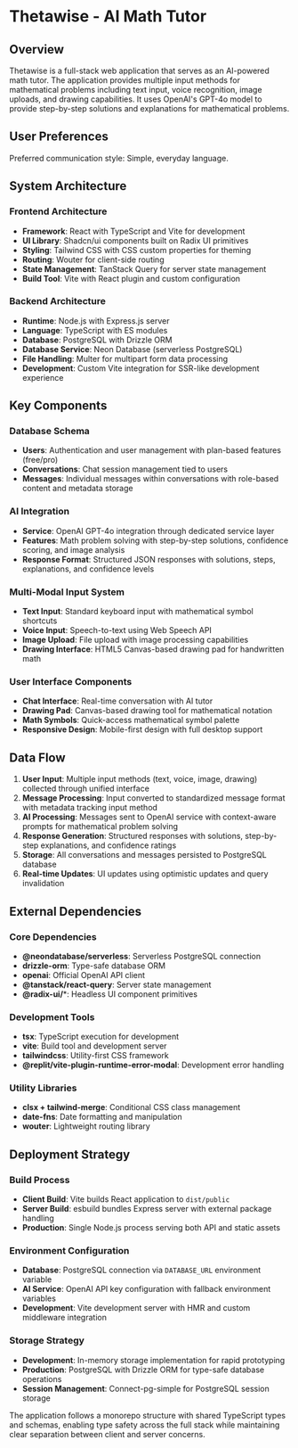# Thetawise - AI Math Tutor

## Overview

Thetawise is a full-stack web application that serves as an AI-powered math tutor. The application provides multiple input methods for mathematical problems including text input, voice recognition, image uploads, and drawing capabilities. It uses OpenAI's GPT-4o model to provide step-by-step solutions and explanations for mathematical problems.

## User Preferences

Preferred communication style: Simple, everyday language.

## System Architecture

### Frontend Architecture
- **Framework**: React with TypeScript and Vite for development
- **UI Library**: Shadcn/ui components built on Radix UI primitives
- **Styling**: Tailwind CSS with CSS custom properties for theming
- **Routing**: Wouter for client-side routing
- **State Management**: TanStack Query for server state management
- **Build Tool**: Vite with React plugin and custom configuration

### Backend Architecture
- **Runtime**: Node.js with Express.js server
- **Language**: TypeScript with ES modules
- **Database**: PostgreSQL with Drizzle ORM
- **Database Service**: Neon Database (serverless PostgreSQL)
- **File Handling**: Multer for multipart form data processing
- **Development**: Custom Vite integration for SSR-like development experience

## Key Components

### Database Schema
- **Users**: Authentication and user management with plan-based features (free/pro)
- **Conversations**: Chat session management tied to users
- **Messages**: Individual messages within conversations with role-based content and metadata storage

### AI Integration
- **Service**: OpenAI GPT-4o integration through dedicated service layer
- **Features**: Math problem solving with step-by-step solutions, confidence scoring, and image analysis
- **Response Format**: Structured JSON responses with solutions, steps, explanations, and confidence levels

### Multi-Modal Input System
- **Text Input**: Standard keyboard input with mathematical symbol shortcuts
- **Voice Input**: Speech-to-text using Web Speech API
- **Image Upload**: File upload with image processing capabilities
- **Drawing Interface**: HTML5 Canvas-based drawing pad for handwritten math

### User Interface Components
- **Chat Interface**: Real-time conversation with AI tutor
- **Drawing Pad**: Canvas-based drawing tool for mathematical notation
- **Math Symbols**: Quick-access mathematical symbol palette
- **Responsive Design**: Mobile-first design with full desktop support

## Data Flow

1. **User Input**: Multiple input methods (text, voice, image, drawing) collected through unified interface
2. **Message Processing**: Input converted to standardized message format with metadata tracking input method
3. **AI Processing**: Messages sent to OpenAI service with context-aware prompts for mathematical problem solving
4. **Response Generation**: Structured responses with solutions, step-by-step explanations, and confidence ratings
5. **Storage**: All conversations and messages persisted to PostgreSQL database
6. **Real-time Updates**: UI updates using optimistic updates and query invalidation

## External Dependencies

### Core Dependencies
- **@neondatabase/serverless**: Serverless PostgreSQL connection
- **drizzle-orm**: Type-safe database ORM
- **openai**: Official OpenAI API client
- **@tanstack/react-query**: Server state management
- **@radix-ui/***: Headless UI component primitives

### Development Tools
- **tsx**: TypeScript execution for development
- **vite**: Build tool and development server
- **tailwindcss**: Utility-first CSS framework
- **@replit/vite-plugin-runtime-error-modal**: Development error handling

### Utility Libraries
- **clsx + tailwind-merge**: Conditional CSS class management
- **date-fns**: Date formatting and manipulation
- **wouter**: Lightweight routing library

## Deployment Strategy

### Build Process
- **Client Build**: Vite builds React application to `dist/public`
- **Server Build**: esbuild bundles Express server with external package handling
- **Production**: Single Node.js process serving both API and static assets

### Environment Configuration
- **Database**: PostgreSQL connection via `DATABASE_URL` environment variable
- **AI Service**: OpenAI API key configuration with fallback environment variables
- **Development**: Vite development server with HMR and custom middleware integration

### Storage Strategy
- **Development**: In-memory storage implementation for rapid prototyping
- **Production**: PostgreSQL with Drizzle ORM for type-safe database operations
- **Session Management**: Connect-pg-simple for PostgreSQL session storage

The application follows a monorepo structure with shared TypeScript types and schemas, enabling type safety across the full stack while maintaining clear separation between client and server concerns.
